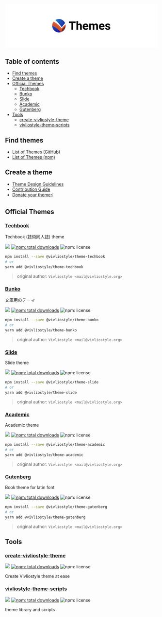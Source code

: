 ![Vivliostyle Theme](./assets/cover.jpg)

## Table of contents

<!-- START doctoc generated TOC please keep comment here to allow auto update -->
<!-- DON'T EDIT THIS SECTION, INSTEAD RE-RUN doctoc TO UPDATE -->

- [Find themes](#find-themes)
- [Create a theme](#create-a-theme)
- [Official Themes](#official-themes)
  - [Techbook](#techbook)
  - [Bunko](#bunko)
  - [Slide](#slide)
  - [Academic](#academic)
  - [Gutenberg](#gutenberg)
- [Tools](#tools)
  - [create-vivliostyle-theme](#create-vivliostyle-theme)
  - [vivliostyle-theme-scripts](#vivliostyle-theme-scripts)

<!-- END doctoc generated TOC please keep comment here to allow auto update -->

## Find themes

- [List of Themes (GitHub)](https://github.com/topics/vivliostyle-theme)
- [List of Themes (npm)](https://www.npmjs.com/search?q=keywords%3Avivliostyle-theme)

## Create a theme

- [Theme Design Guidelines](https://github.com/vivliostyle/themes/blob/master/DESIGN.md)
- [Contribution Guide](https://github.com/vivliostyle/themes/blob/master/CONTRIBUTING.md)
- [Donate your theme⚡️](https://github.com/vivliostyle/themes/blob/master/CONTRIBUTING.md#donating-your-theme)

<!-- START top -->

## Official Themes

### [Techbook](packages/@vivliostyle/theme-techbook)

Techbook (技術同人誌) theme

[![](https://img.shields.io/npm/v/@vivliostyle/theme-techbook.svg)](https://npmjs.com/package/@vivliostyle/theme-techbook)
[![npm: total downloads](https://flat.badgen.net/npm/dt/@vivliostyle/theme-techbook)](https://npmjs.com/package/@vivliostyle/theme-techbook)
![npm: license](https://flat.badgen.net/npm/license/@vivliostyle/theme-techbook)

```bash
npm install --save @vivliostyle/theme-techbook
# or
yarn add @vivliostyle/theme-techbook
```

> original author: `Vivliostyle <mail@vivliostyle.org>`

### [Bunko](packages/@vivliostyle/theme-bunko)

文庫用のテーマ

[![](https://img.shields.io/npm/v/@vivliostyle/theme-bunko.svg)](https://npmjs.com/package/@vivliostyle/theme-bunko)
[![npm: total downloads](https://flat.badgen.net/npm/dt/@vivliostyle/theme-bunko)](https://npmjs.com/package/@vivliostyle/theme-bunko)
![npm: license](https://flat.badgen.net/npm/license/@vivliostyle/theme-bunko)

```bash
npm install --save @vivliostyle/theme-bunko
# or
yarn add @vivliostyle/theme-bunko
```

> original author: `Vivliostyle <mail@vivliostyle.org>`

### [Slide](packages/@vivliostyle/theme-slide)

Slide theme

[![](https://img.shields.io/npm/v/@vivliostyle/theme-slide.svg)](https://npmjs.com/package/@vivliostyle/theme-slide)
[![npm: total downloads](https://flat.badgen.net/npm/dt/@vivliostyle/theme-slide)](https://npmjs.com/package/@vivliostyle/theme-slide)
![npm: license](https://flat.badgen.net/npm/license/@vivliostyle/theme-slide)

```bash
npm install --save @vivliostyle/theme-slide
# or
yarn add @vivliostyle/theme-slide
```

> original author: `Vivliostyle <mail@vivliostyle.org>`

### [Academic](packages/@vivliostyle/theme-academic)

Academic theme

[![](https://img.shields.io/npm/v/@vivliostyle/theme-academic.svg)](https://npmjs.com/package/@vivliostyle/theme-academic)
[![npm: total downloads](https://flat.badgen.net/npm/dt/@vivliostyle/theme-academic)](https://npmjs.com/package/@vivliostyle/theme-academic)
![npm: license](https://flat.badgen.net/npm/license/@vivliostyle/theme-academic)

```bash
npm install --save @vivliostyle/theme-academic
# or
yarn add @vivliostyle/theme-academic
```

> original author: `Vivliostyle <mail@vivliostyle.org>`

### [Gutenberg](packages/@vivliostyle/theme-gutenberg)

Book theme for latin font

[![](https://img.shields.io/npm/v/@vivliostyle/theme-gutenberg.svg)](https://npmjs.com/package/@vivliostyle/theme-gutenberg)
[![npm: total downloads](https://flat.badgen.net/npm/dt/@vivliostyle/theme-gutenberg)](https://npmjs.com/package/@vivliostyle/theme-gutenberg)
![npm: license](https://flat.badgen.net/npm/license/@vivliostyle/theme-gutenberg)

```bash
npm install --save @vivliostyle/theme-gutenberg
# or
yarn add @vivliostyle/theme-gutenberg
```

> original author: `Vivliostyle <mail@vivliostyle.org>`

## Tools

### [create-vivliostyle-theme](packages/create-vivliostyle-theme)

[![](https://img.shields.io/npm/v/create-vivliostyle-theme.svg)](https://npmjs.com/package/create-vivliostyle-theme)
[![npm: total downloads](https://flat.badgen.net/npm/dt/create-vivliostyle-theme)](https://npmjs.com/package/create-vivliostyle-theme)
![npm: license](https://flat.badgen.net/npm/license/create-vivliostyle-theme)

Create Vivliostyle theme at ease

### [vivliostyle-theme-scripts](packages/vivliostyle-theme-scripts)

[![](https://img.shields.io/npm/v/vivliostyle-theme-scripts.svg)](https://npmjs.com/package/vivliostyle-theme-scripts)
[![npm: total downloads](https://flat.badgen.net/npm/dt/vivliostyle-theme-scripts)](https://npmjs.com/package/vivliostyle-theme-scripts)
![npm: license](https://flat.badgen.net/npm/license/vivliostyle-theme-scripts)

theme library and scripts

<!-- END top -->
